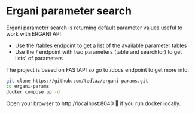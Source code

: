 # Ergani parameter search

Ergani parameter search is returning default parameter values useful to work with ERGANI API

- Use the /tables endpoint to get a list of the available parameter tables
- Use the / endpoint with two parameters (table and searchfor) to get lists` of parameters

The project is based on FASTAPI so go to /docs endpoint to get more info.

```bash
git clone https://github.com/tedlaz/ergani-params.git
cd ergani-params
docker compose up -d
```

Open your browser to http://localhost:8040 🚀 if you run docker locally.
